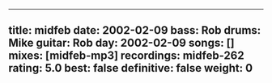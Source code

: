 
---
title: midfeb
date: 2002-02-09
bass:	Rob
drums:	Mike
guitar:	Rob
day: 2002-02-09
songs: []
mixes: [midfeb-mp3]
recordings: midfeb-262
rating: 5.0
best: false
definitive: false
weight: 0
---
